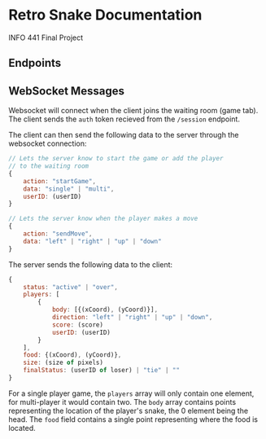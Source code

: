 # Retro Snake Documentation
INFO 441 Final Project

## Endpoints

## WebSocket Messages
Websocket will connect when the client joins the waiting room (game tab). The client sends the `auth` token recieved from the `/session` endpoint. 

The client can then send the following data to the server through the websocket connection:
``` Javascript
// Lets the server know to start the game or add the player
// to the waiting room
{
	action: "startGame",
	data: "single" | "multi",
	userID: (userID)
}

// Lets the server know when the player makes a move
{
	action: "sendMove",
	data: "left" | "right" | "up" | "down"
}
```

The server sends the following data to the client:
``` Javascript
{
	status: "active" | "over",
	players: [
		{
			body: [{(xCoord), (yCoord)}],
			direction: "left" | "right" | "up" | "down",
			score: (score)
			userID: (userID)
		}
	],
	food: {(xCoord), (yCoord)},
	size: (size of pixels)
	finalStatus: (userID of loser) | "tie" | ""
}
```
For a single player game, the `players` array will only contain one element, for multi-player it would contain two. The `body` array contains points representing the location of the player's snake, the 0 element being the head. The `food` field contains a single point representing where the food is located. 

